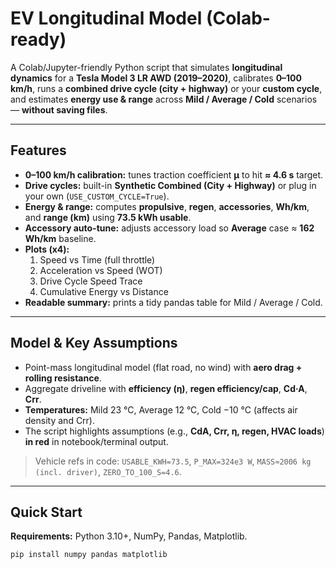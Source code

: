 # EV Longitudinal Model (Colab-ready)

A Colab/Jupyter-friendly Python script that simulates **longitudinal dynamics** for a **Tesla Model 3 LR AWD (2019–2020)**, calibrates **0–100 km/h**, runs a **combined drive cycle (city + highway)** or your **custom cycle**, and estimates **energy use & range** across **Mild / Average / Cold** scenarios — **without saving files**.

---

## Features
- **0–100 km/h calibration:** tunes traction coefficient **μ** to hit **≈ 4.6 s** target.  
- **Drive cycles:** built-in **Synthetic Combined (City + Highway)** or plug in your own (`USE_CUSTOM_CYCLE=True`).  
- **Energy & range:** computes **propulsive**, **regen**, **accessories**, **Wh/km**, and **range (km)** using **73.5 kWh usable**.  
- **Accessory auto-tune:** adjusts accessory load so **Average** case ≈ **162 Wh/km** baseline.  
- **Plots (x4):** 
  1) Speed vs Time (full throttle)  
  2) Acceleration vs Speed (WOT)  
  3) Drive Cycle Speed Trace  
  4) Cumulative Energy vs Distance  
- **Readable summary:** prints a tidy pandas table for Mild / Average / Cold.

---

## Model & Key Assumptions
- Point-mass longitudinal model (flat road, no wind) with **aero drag + rolling resistance**.  
- Aggregate driveline with **efficiency (η)**, **regen efficiency/cap**, **Cd·A**, **Crr**.  
- **Temperatures:** Mild 23 °C, Average 12 °C, Cold −10 °C (affects air density and Crr).  
- The script highlights assumptions (e.g., **CdA, Crr, η, regen, HVAC loads**) **in red** in notebook/terminal output.

> Vehicle refs in code: `USABLE_KWH=73.5`, `P_MAX=324e3 W`, `MASS≈2006 kg (incl. driver)`, `ZERO_TO_100_S=4.6`.

---

## Quick Start
**Requirements:** Python 3.10+, NumPy, Pandas, Matplotlib.

```bash
pip install numpy pandas matplotlib
